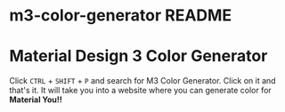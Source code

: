 # m3-color-generator README

# Material Design 3 Color Generator

Click `CTRL` + `SHIFT` + `P` and search for M3 Color Generator. Click on it and that's it. It will take you into a website where you can generate color for **Material You!!**